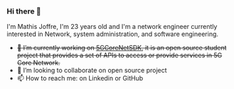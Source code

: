 ### Hi there 👋
I'm Mathis Joffre, I'm 23 years old and I'm a network engineer currently interested in Network, system administration, and software engineering.

- ~~🔭  I’m currently working on [5GCoreNetSDK](https://github.com/5GCoreNet/5GCoreNetSDK), it is an open source student project that provides a set of APIs to access or provide services in 5G Core Network.~~ 
- 👯 I’m looking to collaborate on open source project
- 📫 How to reach me: on Linkedin or GitHub


<!--
**Joffref/Joffref** is a ✨ _special_ ✨ repository because its `README.md` (this file) appears on your GitHub profile.

Here are some ideas to get you started:

- 🔭 I’m currently working on ...
- 🌱 I’m currently learning ...
- 👯 I’m looking to collaborate on ...
- 🤔 I’m looking for help with ...
- 💬 Ask me about ...
- 📫 How to reach me: ...
- 😄 Pronouns: ...
- ⚡ Fun fact: ...
-->

